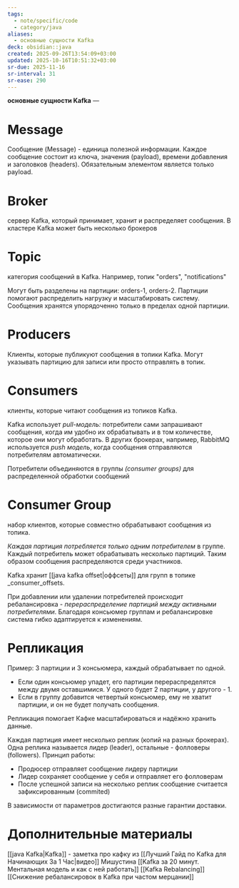 ```yaml
---
tags:
  - note/specific/code
  - category/java
aliases:
  - основные сущности Kafka
deck: obsidian::java
created: 2025-09-26T13:54:09+03:00
updated: 2025-10-16T10:51:32+03:00
sr-due: 2025-11-16
sr-interval: 31
sr-ease: 290
---
```


**основные сущности Kafka**
—
# Message
Сообщение (Message) - единица полезной информации. Каждое сообщение состоит из ключа, значения (payload), времени добавления и заголовков (headers). Обязательным элементом является только payload.
# Broker
сервер Kafka, который принимает, хранит и распределяет сообщения. В кластере Kafka может быть несколько брокеров

# Topic
категория сообщений в Kafka. Например, топик "orders", "notifications"

Могут быть разделены на партиции: orders-1, orders-2. Партиции помогают распределить нагрузку и масштабировать систему. Сообщения хранятся упорядоченно только в пределах одной партиции.

# Producers
Клиенты, которые публикуют сообщения в топики Kafka. Могут указывать партицию для записи или просто отправлять в топик.

# Consumers
клиенты, которые читают сообщения из топиков Kafka.

Kafka использует *pull-модель:* потребители сами запрашивают сообщения, когда им удобно их обрабатывать и в том количестве, которое они могут обработать. В других брокерах, например, RabbitMQ используется *push модель*, когда сообщения отправляются потребителям автоматически.

Потребители объединяются в группы *(consumer groups)* для распределенной обработки сообщений

# Consumer Group
набор клиентов, которые совместно обрабатывают сообщения из топика.

*Каждая партиция потребляется только одним потребителем* в группе. Каждый потребитель может обрабатывать несколько партиций. Таким образом сообщения распределяются среди участников.

Kafka хранит [[java kafka offset|оффсеты]] для групп в топике _consumer_offsets.

При добавлении или удалении потребителей происходит ребалансировка - *перераспределение партиций между активными потребителями*. Благодаря консьюмер группам и ребалансировке система гибко адаптируется к изменениям.

# Репликация

Пример: 3 партиции и 3 консьюмера, каждый обрабатывает по одной.
- Если один консьюмер упадет, его партиции перераспределятся между двумя оставшимися. У одного будет 2 партиции, у другого - 1.
- Если в группу добавится четвертый консьюмер, ему не хватит партиции, и он не будет получать сообщения.

Репликация помогает Кафке масштабироваться и надёжно хранить данные.

Каждая партиция имеет несколько реплик (копий на разных брокерах). Одна реплика называется лидер (leader), остальные - фолловеры (followers). Принцип работы:
- Продюсер отправляет сообщение лидеру партиции
- Лидер сохраняет сообщение у себя и отправляет его фолловерам
- После успешной записи на несколько реплик сообщение считается зафиксированным (commited)

В зависимости от параметров достигаются разные гарантии доставки.
# Дополнительные материалы
[[java Kafka|Kafka]] - заметка про кафку из [[Лучший Гайд по Kafka для Начинающих За 1 Час|видео]] Мишустина
[[Kafka за 20 минут. Ментальная модель и как с ней работать]]
[[Kafka Rebalancing]]
[[Снижение ребалансировок в Kafka при частом мерцании]]
